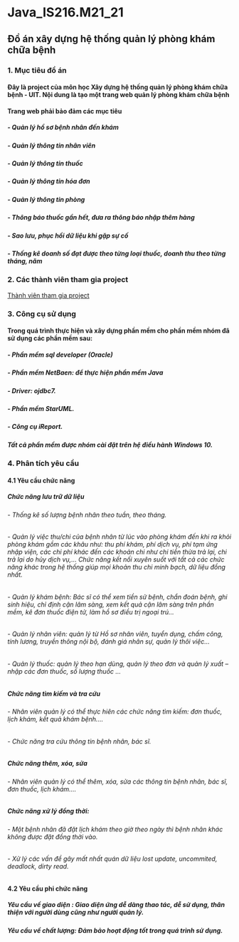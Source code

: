 # Java_IS216.M21_21
## Đồ án xây dựng hệ thống quản lý phòng khám chữa bệnh
### 1. Mục tiêu đồ án
#### Đây là project của môn học Xây dựng hệ thống quản lý phòng khám chữa bệnh - UIT. Nội dung là tạo một trang web quản lý phòng khám chữa bệnh
#### Trang web phải bảo đảm các mục tiêu
##### - Quản lý hồ sơ bệnh nhân đến khám
##### - Quản lý thông tin nhân viên
##### - Quản lý thông tin thuốc
##### - Quản lý thông tin hóa đơn
##### - Quản lý thông tin phòng
##### - Thông báo thuốc gần hết, đưa ra thông báo nhập thêm hàng
##### - Sao lưu, phục hồi dữ liệu khi gặp sự cố
##### - Thống kê doanh số đạt được theo từng loại thuốc, doanh thu theo từng tháng, năm
### 2. Các thành viên tham gia project
[Thành viên tham gia project](https://drive.google.com/file/d/1A4VofpuuExIDg0OhLMJLMxuaMTaPZdqz/view?usp=sharing)
### 3. Công cụ sử dụng
#### Trong quá trình thực hiện và xây dựng phần mềm cho phần mềm nhóm đã sử dụng các phần mềm sau:
##### - Phần mềm sql developer (Oracle)
##### - Phần mềm NetBaen: để thực hiện phần mềm Java
##### - Driver: ojdbc7.
##### - Phần mềm StarUML.
##### - Công cụ iReport.
##### Tất cả phần mềm được nhóm cài đặt trên hệ điều hành Windows 10.
### 4. Phân tích yêu cầu
#### 4.1 Yêu cầu chức năng
##### Chức năng lưu trữ dữ liệu
###### - Thống kê số lượng bệnh nhân theo tuần, theo tháng.
###### - Quản lý việc thu/chi của bệnh nhân từ lúc vào phòng khám đến khi ra khỏi phòng khám gồm các khâu như: thu phí khám, phí dịch vụ, phí tạm ứng nhập viện, các chi phí khác đến các khoản chi như chi tiền thừa trả lại, chi trả lại do hủy dịch vụ,... Chức năng kết nối xuyên suốt với tất cả các chức năng khác trong hệ thống giúp mọi khoản thu chi minh bạch, dữ liệu đồng nhất.
###### - Quản lý khám bệnh: Bác sĩ có thể xem tiền sử bệnh, chẩn đoán bệnh, ghi sinh hiệu, chỉ định cận lâm sàng, xem kết quả cận lâm sàng trên phần mềm, kê đơn thuốc điện tử, làm hồ sơ điều trị ngoại trú...
###### - Quản lý nhân viên: quản lý từ Hồ sơ nhân viên, tuyển dụng, chấm công, tính lương, truyền thông nội bộ, đánh giá nhân sự, quản lý thôi việc...
###### - Quản lý thuốc: quản lý theo hạn dùng, quản lý theo đơn và quản lý xuất – nhập các đơn thuốc, số lượng thuốc ...
##### Chức năng tìm kiếm và tra cứu
###### - Nhân viên quản lý có thể thực hiên các chức năng tìm kiếm: đơn thuốc, lịch khám, kết quả khám bệnh....
###### - Chức năng tra cứu thông tin bệnh nhân, bác sĩ.
##### Chức năng thêm, xóa, sửa
###### - Nhân viên quản lý có thể thêm, xóa, sửa các thông tin bệnh nhân, bác sĩ, đơn thuốc, lịch khám....
##### Chức năng xử lý đồng thời:
###### - Một bệnh nhân đã đặt lịch khám theo giờ theo ngày thì bệnh nhân khác không được đặt đồng thời vào.
###### - Xử lý các vấn đề gây mất nhất quán dữ liệu lost update, uncommited, deadlock, dirty read.
#### 4.2 Yêu cầu phi chức năng
##### Yêu cầu về giao diện : Giao diện ứng dễ dàng thao tác, dễ sử dụng, thân thiện với người dùng cũng như người quản lý.
##### Yêu cầu về chất lượng: Đảm bảo hoạt động tốt trong quá trình sử dụng.










